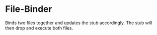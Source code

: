# File-Binder
Binds two files together and updates the stub accordingly. The stub will then drop and execute both files.

